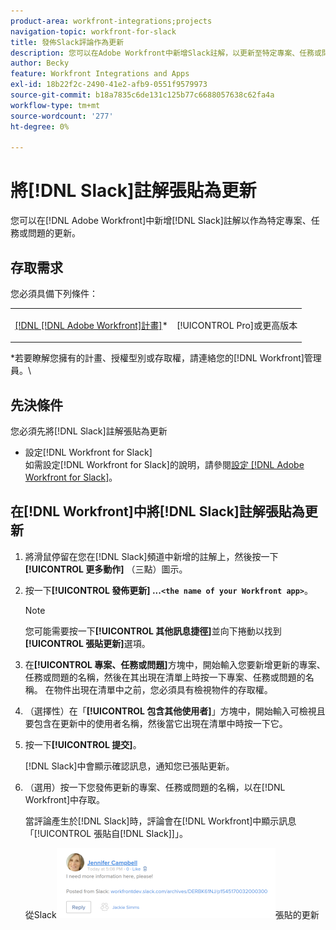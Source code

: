 ```yaml
---
product-area: workfront-integrations;projects
navigation-topic: workfront-for-slack
title: 發佈Slack評論作為更新
description: 您可以在Adobe Workfront中新增Slack註解，以更新至特定專案、任務或問題。
author: Becky
feature: Workfront Integrations and Apps
exl-id: 18b22f2c-2490-41e2-afb9-0551f9579973
source-git-commit: b18a7835c6de131c125b77c6688057638c62fa4a
workflow-type: tm+mt
source-wordcount: '277'
ht-degree: 0%

---
```


# 將[!DNL Slack]註解張貼為更新

您可以在[!DNL Adobe Workfront]中新增[!DNL Slack]註解以作為特定專案、任務或問題的更新。

## 存取需求

您必須具備下列條件：

<table style="table-layout:auto"> 
 <col> 
 </col> 
 <col> 
 </col> 
 <tbody> 
  <tr> 
   <td role="rowheader"><a href="https://business.adobe.com/tw/products/workfront/pricing.html" target="_blank">[!DNL [!DNL Adobe Workfront]計畫]</a>*</td> 
   <td> <p>[!UICONTROL Pro]或更高版本</p> </td> 
  </tr> 
 </tbody> 
</table>

&#42;若要瞭解您擁有的計畫、授權型別或存取權，請連絡您的[!DNL Workfront]管理員。\

## 先決條件

您必須先將[!DNL Slack]註解張貼為更新

* 設定[!DNL Workfront for Slack]\
   如需設定[!DNL Workfront for Slack]的說明，請參閱[設定 [!DNL Adobe Workfront for Slack]](../../workfront-integrations-and-apps/using-workfront-with-slack/configure-workfront-for-slack.md)。

## 在[!DNL Workfront]中將[!DNL Slack]註解張貼為更新

1. 將滑鼠停留在您在[!DNL Slack]頻道中新增的註解上，然後按一下&#x200B;**[!UICONTROL 更多動作]** （三點）圖示。

1. 按一下&#x200B;**[!UICONTROL 發佈更新] ...`<the name of your Workfront app>`**。

   >[!NOTE]
   >
   >您可能需要按一下&#x200B;**[!UICONTROL 其他訊息捷徑]**&#x200B;並向下捲動以找到&#x200B;**[!UICONTROL 張貼更新]**&#x200B;選項。
   >
   >
1. 在&#x200B;**[!UICONTROL 專案、任務或問題]**&#x200B;方塊中，開始輸入您要新增更新的專案、任務或問題的名稱，然後在其出現在清單上時按一下專案、任務或問題的名稱。 在物件出現在清單中之前，您必須具有檢視物件的存取權。
1. （選擇性）在「**[!UICONTROL 包含其他使用者]**」方塊中，開始輸入可檢視且要包含在更新中的使用者名稱，然後當它出現在清單中時按一下它。
1. 按一下&#x200B;**[!UICONTROL 提交]**。

   [!DNL Slack]中會顯示確認訊息，通知您已張貼更新。

1. （選用）按一下您發佈更新的專案、任務或問題的名稱，以在[!DNL Workfront]中存取。

   當評論產生於[!DNL Slack]時，評論會在[!DNL Workfront]中顯示訊息「[!UICONTROL 張貼自[!DNL Slack]]」。

   從Slack![&#128279;](assets/slack-update-posted-from-slack-350x112.png)張貼的更新
